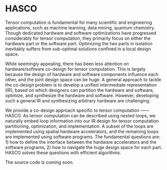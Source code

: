 # HASCO

Tensor computation is fundamental for many scientific and engineering applications, such as machine learning, data mining, quantum chemistry. Though dedicated hardware and software optimizations have progressed considerably for tensor computation, they primarily focus on either the hardware part or the software part. Optimizing the two parts in isolation inevitably suffers from sub-optimal solutions confined in a local design space. 

While seemingly appealing, there has been less attention on hardware/software co-design for tensor computation. This is largely because the design of hardware and software components influence each other, and the joint design space can be huge. A general approach to tackle the co-design problem is to develop a unified intermediate representation (IR), based on which designers can partition the hardware and software, optimize, and synthesize the hardware and software. However, developing such a general IR and synthesizing arbitrary hardware are challenging. 

We provide a co-design approach specific to tensor computation —— HASCO. As tensor computation can be described using nested loops, we naturally embed loop information into our IR design for tensor computation partitioning, optimization, and implementation. A subset of the loops are implemented using spatial hardware accelerators, and the remaining loops are implemented using software programs. The fundamental questions are: 1) how to define the interface between the hardware accelerators and the software programs, 2) how to navigate the huge design space for each part. HASCO solves these questions with efficient algorithms. 

    
The source code is coming soon.
